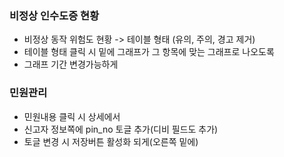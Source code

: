 
### 비정상 인수도증 현황
- 비정상 동작 위험도 현황 -> 테이블 형태 (유의, 주의, 경고 제거)
- 테이블 형태 클릭 시 밑에 그래프가 그 항목에 맞는 그래프로 나오도록
- 그래프 기간 변경가능하게

### 민원관리
- 민원내용 클릭 시 상세에서
- 신고자 정보쪽에 pin_no 토글 추가(디비 필드도 추가)
- 토글 변경 시 저장버튼 활성화 되게(오른쪽 밑에)